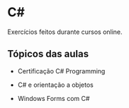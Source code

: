 # C#
Exercícios feitos durante cursos online.


## Tópicos das aulas 

- Certificação C# Programming

- C# e orientação a objetos

- Windows Forms com C#